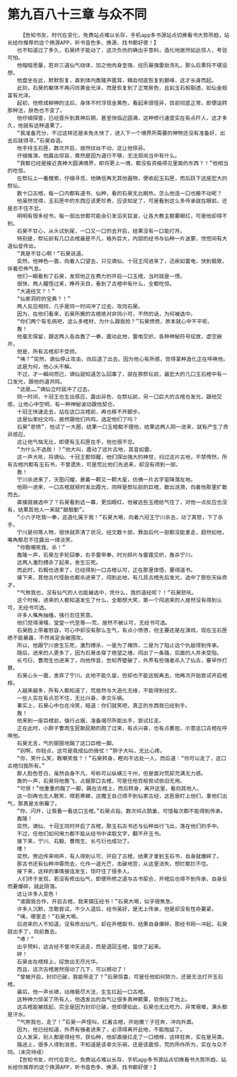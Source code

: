 # 第九百八十三章 与众不同
        【告知书友，时代在变化，免费站点难以长存，手机app多书源站点切换看书大势所趋，站长给你推荐的这个换源APP，听书音色多、换源、找书都好使！】
       也不知道过了多久，石昊终于能动了，这次负伤的确出乎意料，造化地居然如此惊人，考验可怕。
       他暗暗思量，若非三道仙气绕体，加之他肉身至强，经历最强雷劫洗礼，那么后果将不堪设想。
       他盘坐在此，默默恢复，直到体内轰隆声震耳，精血彻底恢复到巅峰，这才长身而起。
       此刻，石昊的躯体不再闪烁黄金光泽，而是恢复到了正常肤色，且如玉石般剔透，如仙金般富有光泽。
       起初，他修成柳神的法后，身体不时浮现金黄色，看起来很怪异，目前彻底正常，即便运转那种法，肤色也不变了。
       他仔细探查，已经晋升到真神后期，甚至快临近圆满，这种修行速度实在有点吓人，这才多久，他就有这种道果了。
       “我准备充分，不过这样还是未免太快了，进入下一个境界所需要的神物还没有准备好，出去后就得寻。”石昊自语。
       他手持玉石匣，数次开启，居然纹丝不动，这让他惊异。
       仔细推演，他露出惊容，竟然是因为道行不够，无法观阅当中有什么。
       “我都已经是接近真神大圆满境界，即将更上一境，都没有资格得见里面的东西？！”他相当的吃惊。
       在祭坛上一番搜索，仔细寻觅，他确信再无其他器物，便收起玉石匣，而后跃下这座宏大的祭坛。
       数十口古棺，每一口内都有道书、仙种，看的石昊无比眼热，怎么他连一口也搬不动呢？
       他虽然觉得，玉石匣中的东西应该更珍贵，应该知足了，可是看到这么多传承就在眼前，还是忍不住不忿。
       明明有很多经书，每一部出世都可能会引发滔天巨波，让各大教主都要眼红，可是他却得不到。
       石昊不甘心，从头试到尾，一口又一口的去开启，结果没有一口能打开。
       特别是，祭坛前有几口古棺最是不凡，格外巨大，内部的经书与仙种一片迷蒙，恍惚间有大道仙音传出。
       “真是不甘心啊！”石昊说道。
       突然，他神色一震，向着入口望去，只见谪仙、十冠王闯进来了，迅疾如雷电，快到极致，伴着恐怖气息。
       他们一眼看到了石昊，发现他正在费力的开启一口玉棺，当时就是一愣。
       很快，两人醒悟过来，睁开天目，看到了古棺中有什么，全都吃惊。
       “大道经文？！”
       “仙家洞府的宝典？！”
       两人反应相同，几乎是同一时间冲了过去，攻向石昊。
       因为，在他们看来，石昊所搬的古棺绝对非同小可，不然的话，为何被选中。
       “你们两个有毛病吧，这么多棺材，为什么跟我抢？”石昊愤愤，原本就心中不平呢。
       轰！
       他毫无保留，跟这两人各自轰了一拳，震动此地，雷电交织，各种神秘符号绽放，虚空崩开。
       但是，所有古棺却不受损。
       “咦？”突然，谪仙停止攻击，向后退了出去，因为他心有所感，觉得某种造化正在呼唤他。
       这是为何，他心头不解。
       不过，才一瞬间而已，谪仙就知道怎么回事了，就在那祭坛前，最宏大的几口玉石棺中有一口发光，跟他的道共鸣。
       “这是……”谪仙立时就冲了过去。
       同一时间，十冠王也生出感应，露出异色，在祭坛前，另一口巨大的古棺也发光，跟他交感，让他心中空明，有一种神秘波动跟他契合。
       十冠王快速走去，站在这口古棺前，再也移不开脚步。
       这是仙家经文吗，居然跟他们共鸣，选定他们了吗？
       石昊“悲愤”，他试了一大圈，结果一口玉棺都不理他，结果这两人刚一进来，就有产生了奇异感应。
       这让他气恼无比，即便有玉石匣在手，他也很不忿。
       “为什么不选我！？”他大叫，震动了这片古地，其音如雷。
       这一声大吼，将谪仙、十冠王都惊醒，他们探出强大的神觉，扫过这片古地，不禁愕然，所有古棺内都有玉石书，不曾遗失，可是荒比他们先进来，却没有得到一部。
       轰！
       宁川杀进来了，天图闪耀，裹着一颗又一颗大星，仿佛一片古宇宙降落在地。
       他刚一进来，一口古棺就顿时发出霞光，同样是祭坛前的巨棺，散出涟漪，向着他那里扩散而去。
       直接就被选中了？石昊看到这一幕，更加眼红，他被这些玉棺给气住了，对他一点反应也没有，结果其他人一来就“献殷勤”。
       “小六子吃我一拳，这造化属于我！”石昊大喝，向着六冠王宁川杀去，动了真怒，下了杀手。
       宁川是何等人物，很快就弄清了状况，经文数十部，罪血后代一部都没能拿走，超然如他，嘴角都忍不住露出一缕淡笑。
       “你敢嘲笑我，杀！”
       轰隆一声，石昊左手轮回拳，右手雷帝拳，时光碎片与雷霆交织，轰杀宁川。
       这两人激烈搏杀了起来，舍生忘死。
       而此时，石毅也进来了，已经得到一口古棺认可，正在那里体悟，要得道书。
       接下来，其他古代怪胎也都杀进来了，闯到此地，有几具古棺先后发光，选中了那些天纵奇才。
       “气煞我也，没有仙气的人也能被选中，凭什么，我的道经呢？！”石昊怒吼。
       这个时候，进来的人都知道发生了什么，全都想大笑，第一个闯进来的人居然没有得到认可，无经书可选。
       许多人嘴角抽搐，强行忍住笑意。
       他们觉得滑稽，堂堂一代至尊——荒，居然不被认可，无经书可选。
       石昊脸上带着怒容，可心中却没有那么生气，有点小愤懑，但主要还是在演戏，现在玉石匣绝不能暴露，不然肯定会被围攻。
       所以，他跟宁川舍生忘死，激烈搏杀，一是为了掩饰，二是为了阻止这个仇敌得到传承。
       随后，进来的人更多了，因为石昊击穿了绝望之墙，闯出了一条路，后面的人并未受阻。
       长弓衍、曹雨生也进来了，向他传音，告知界壁破了，外界有些强者杀入了仙古，要早作打算。
       石昊心头一震，舍弃了宁川，此地不能久留，但却也不能这般离去，他再次开始尝试开启棺椁。
       人越来越多，所有人都知道了，荒居然与大造化无缘，不能得到经文。
       一些人实在有点忍不住，无比兴奋，幸灾乐祸。
       事实上，石昊心中也在冷笑，暗道：你们就笑吧，真正的东西我已经到手。
       轰！
       他来到一座巨棺前，强行占据，准备竭尽所能出手，尝试扛走。
       正在此时，小胖子曹雨生屁颠屁颠的跑了过来，有点兴奋，也有点委屈，示意这口古棺在呼唤他。
       石昊无言，气的狠狠地踹了这口巨棺一脚。
       “别啊，你轻点，这可是我成仙的倚仗！”胖子大叫，无比心疼。
       “你，笑什么笑，敢嘲笑我？！”石昊转身，瞪向不远处一人，而后道：“你可以走了，这口古棺归我所有。”
       那人脸色苍白，虽然自身不凡，号称可以纵横三千州，但是面对荒却充满无力感。
       轰的一声，石昊将他轰飞，占据那口古棺，可是任他百般尝试依旧无用。
       “可恨！”他重重的踹了一脚，踢在古棺上，而后转身，离开这里，看向其他人。
       这一刻再也无人敢笑，噤若寒蝉，这魔王自己得不到仙家古经，这若是盯上他们，拿他们出气，那真是太倒霉了。
       “你，闪开，让我看一看这口玉棺。”石昊点指，数次鸠占鹊巢，可惜每次都不能得到传承。
       轰隆！
       突然，谪仙、十冠王同时开启了古棺，那玉石古书还与仙种自行飞出，落在他们的手中。
       不过，任他们如何用力都不能从经书中读取文字，翻不开玉书。
       接下来，宁川、石毅、曹雨生、长弓衍也成功了。
       噗！
       突然，旁边传来响声，有人得到认可，开启了古棺，结果才拿到玉石书，自身就爆碎了。
       那古书还有仙种冲霄而去，化作一道光芒，击破地宫，从这里消失，想拦都拦不住。
       接下来，这样的事情接连发生，惊吓住了很多人。
       人们终于发现，若没有修出仙气，即便所修之道与古书契合，开棺后也得不到传承，自身反而要爆碎，就此陨落。
       这让许多人变色！
       “谁跟我合作，开启古棺，我来镇压经书！”石昊大喝，似乎很焦急。
       许多人沉默，怎敢尝试，不少人退后，经书虽好，是无上传承，但是却没有性命要紧。
       “咦，哪里走！”石昊大喝。
       后进来的人不知道，没有修出仙气，却在开棺取书，结果自身爆碎，那经书刚一冲起，石昊就出手了，向前轰去。
       “哧！”
       出乎预料，这古经不曾冲天逃走，而是退回玉棺，蛰伏了起来。
       砰！
       石昊击在棺椁上，绽放出无尽光华。
       而且，这次古棺居然摇动了几下，可以撼动了！
       “曾被开启，封印已破，我能带走了？”石昊惊喜，可是任他如何努力，还是无法打开玉石棺。
       最后，他一声长啸，动用极尽大法，生生扛起一口古棺。
       这种神力惊呆了所有人，他透发出的血气让很多真神颤栗，软倒在了地上。
       这古棺能被拔起，完全是因为封印已破，但即便如此，石昊也无比吃力，异常艰难，满头都是汗水。
       “气煞我也，走了！”石昊一声怪叫，扛着古棺，开始撒丫子狂奔，冲向外面。
       因为，他已经知道，外界有强者进来了，必须得离开此地，不能拖延了。
       众人发呆，别人都是得经书，获仙种，他却直接扛走了一口棺椁，这样狂奔，实在是另类。
       路途上，很多人得到消息，不知道是该幸灾乐祸，还是该震惊，荒的所作所为，实在与众不同。（未完待续）
       【告知书友，时代在变化，免费站点难以长存，手机app多书源站点切换看书大势所趋，站长给你推荐的这个换源APP，听书音色多、换源、找书都好使！】